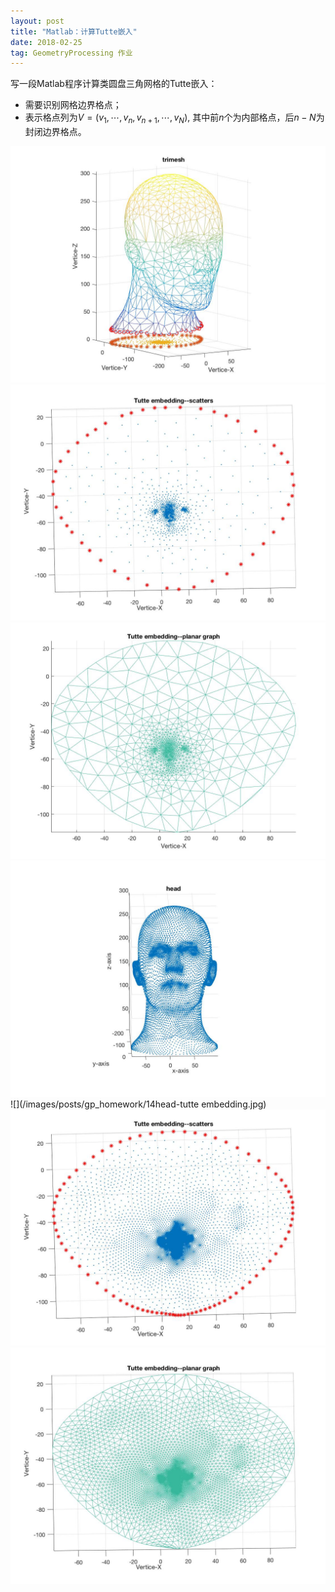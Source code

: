 ```yaml
---
layout: post
title: "Matlab：计算Tutte嵌入"
date: 2018-02-25
tag: GeometryProcessing 作业
---
```

写一段Matlab程序计算类圆盘三角网格的Tutte嵌入：
 - 需要识别网格边界格点；
 - 表示格点列为$V=(v_1,\cdots, v_n, v_{n+1}, \cdots, v_N)$, 其中前$n$个为内部格点，后$n-N$为封闭边界格点。

 ![](/images/posts/gp_homework/14head2-trimesh.jpg)
 ![](/images/posts/gp_homework/14head2-tutte-scatter.jpg)
 ![](/images/posts/gp_homework/14head2-graph.jpg)
 ![](/images/posts/gp_homework/14head.jpg)
 ![](/images/posts/gp_homework/14head-tutte embedding.jpg)
 ![](/images/posts/gp_homework/14head-tutte-scatter.jpg)
 ![](/images/posts/gp_homework/14head-graph.jpg)
